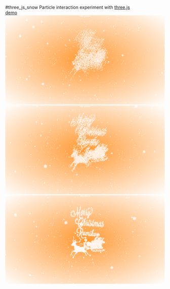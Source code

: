 #three_js_snow
Particle interaction experiment with [three.js](http://threejs.org/)   
[demo](http://daiki-ichikawa.sakura.ne.jp/snow/)   
<img src="capture1.png" width="640">   
<img src="capture2.png" width="640">
<img src="capture3.png" width="640">


